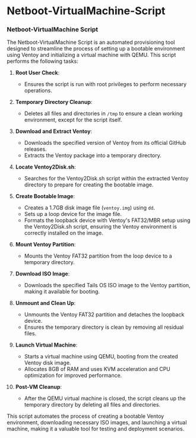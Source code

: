 # Netboot-VirtualMachine-Script

### Netboot-VirtualMachine Script

The Netboot-VirtualMachine Script is an automated provisioning tool designed to streamline the process of setting up a bootable environment using Ventoy and initializing a virtual machine with QEMU. This script performs the following tasks:

1. **Root User Check**:
   - Ensures the script is run with root privileges to perform necessary operations.

2. **Temporary Directory Cleanup**:
   - Deletes all files and directories in `/tmp` to ensure a clean working environment, except for the script itself.

3. **Download and Extract Ventoy**:
   - Downloads the specified version of Ventoy from its official GitHub releases.
   - Extracts the Ventoy package into a temporary directory.

4. **Locate Ventoy2Disk.sh**:
   - Searches for the Ventoy2Disk.sh script within the extracted Ventoy directory to prepare for creating the bootable image.

5. **Create Bootable Image**:
   - Creates a 1.7GB disk image file (`ventoy.img`) using `dd`.
   - Sets up a loop device for the image file.
   - Formats the loopback device with Ventoy's FAT32/MBR setup using the Ventoy2Disk.sh script, ensuring the Ventoy environment is correctly installed on the image.

6. **Mount Ventoy Partition**:
   - Mounts the Ventoy FAT32 partition from the loop device to a temporary directory.

7. **Download ISO Image**:
   - Downloads the specified Tails OS ISO image to the Ventoy partition, making it available for booting.

8. **Unmount and Clean Up**:
   - Unmounts the Ventoy FAT32 partition and detaches the loopback device.
   - Ensures the temporary directory is clean by removing all residual files.

9. **Launch Virtual Machine**:
   - Starts a virtual machine using QEMU, booting from the created Ventoy disk image.
   - Allocates 8GB of RAM and uses KVM acceleration and CPU optimization for improved performance.

10. **Post-VM Cleanup**:
    - After the QEMU virtual machine is closed, the script cleans up the temporary directory by deleting all files and directories.

This script automates the process of creating a bootable Ventoy environment, downloading necessary ISO images, and launching a virtual machine, making it a valuable tool for testing and deployment scenarios.
